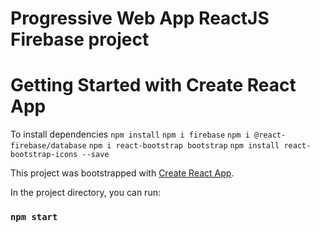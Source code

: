 # Progressive Web App ReactJS Firebase project
# Getting Started with Create React App
To install dependencies
`npm install`
`npm i firebase`
`npm i @react-firebase/database`
`npm i react-bootstrap bootstrap`
`npm install react-bootstrap-icons --save`

This project was bootstrapped with [Create React App](https://github.com/facebook/create-react-app).

In the project directory, you can run:

### `npm start`
